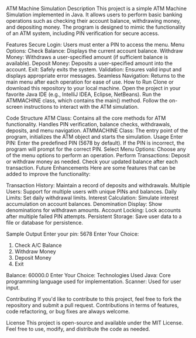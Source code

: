 ATM Machine Simulation
Description
This project is a simple ATM Machine Simulation implemented in Java. It allows users to perform basic banking operations such as checking their account balance, withdrawing money, and depositing money. The program is designed to mimic the functionality of an ATM system, including PIN verification for secure access.

Features
Secure Login: Users must enter a PIN to access the menu.
Menu Options:
Check Balance: Displays the current account balance.
Withdraw Money: Withdraws a user-specified amount (if sufficient balance is available).
Deposit Money: Deposits a user-specified amount into the account.
Exit: Safely exits the system.
Validation: Ensures valid input and displays appropriate error messages.
Seamless Navigation: Returns to the main menu after each operation for ease of use.
How to Run
Clone or download this repository to your local machine.
Open the project in your favorite Java IDE (e.g., IntelliJ IDEA, Eclipse, NetBeans).
Run the ATMMACHINE class, which contains the main() method.
Follow the on-screen instructions to interact with the ATM simulation.

Code Structure
ATM Class:
Contains all the core methods for ATM functionality.
Handles PIN verification, balance checks, withdrawals, deposits, and menu navigation.
ATMMACHINE Class:
The entry point of the program, initializes the ATM object and starts the simulation.
Usage
Enter PIN:
Enter the predefined PIN (5678 by default).
If the PIN is incorrect, the program will prompt for the correct PIN.
Select Menu Options:
Choose any of the menu options to perform an operation.
Perform Transactions:
Deposit or withdraw money as needed.
Check your updated balance after each transaction.
Future Enhancements
Here are some features that can be added to improve the functionality:

Transaction History: Maintain a record of deposits and withdrawals.
Multiple Users: Support for multiple users with unique PINs and balances.
Daily Limits: Set daily withdrawal limits.
Interest Calculation: Simulate interest accumulation on account balances.
Denomination Display: Show denominations for withdrawn amounts.
Account Locking: Lock accounts after multiple failed PIN attempts.
Persistent Storage: Save user data to a file or database for persistence.

Sample Output
Enter your pin: 
5678
Enter Your Choice: 
1. Check A/C Balance
2. Withdraw Money
3. Deposit Money
4. Exit


Balance: 60000.0
Enter Your Choice: 
Technologies Used
Java: Core programming language used for implementation.
Scanner: Used for user input.

Contributing
If you'd like to contribute to this project, feel free to fork the repository and submit a pull request. Contributions in terms of features, code refactoring, or bug fixes are always welcome.

License
This project is open-source and available under the MIT License. Feel free to use, modify, and distribute the code as needed.
